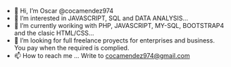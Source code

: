 - 👋 Hi, I’m Oscar @cocamendez974
- 👀 I’m interested in JAVASCRIPT, SQL and DATA ANALYSIS...
- 🌱 I’m currently woriking with PHP, JAVASCRIPT, MY-SQL, BOOTSTRAP4 and the clasic HTML/CSS...
- 💞️ I’m looking for full freelance proyects for enterprises and business. You pay when the required is complied.
- 📫 How to reach me ... Write to cocamendez974@gmail.com

<!---
cocamendez974/cocamendez974 is a ✨ special ✨ repository because its `README.md` (this file) appears on your GitHub profile.
You can click the Preview link to take a look at your changes.
--->
